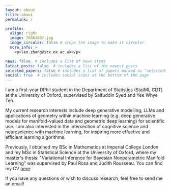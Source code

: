 ```yaml
---
layout: about
title: about
permalink: /

profile:
  align: right
  image: 7G8A1007.jpg
  image_circular: false # crops the image to make it circular
  more_info: >
    <p>leo.zhang@stx.ox.ac.uk</p>

news: false  # includes a list of news items
latest_posts: false  # includes a list of the newest posts
selected_papers: false # includes a list of papers marked as "selected={true}"
social: true  # includes social icons at the bottom of the page
---
```


I am a first-year DPhil student in the Department of Statistics (StatML CDT) at the University of Oxford, supervised by Saifuddin Syed and Yee Whye Teh.

My current research interests include deep generative modelling, LLMs and applications of geometry within machine learning (e.g. deep generative models for manifold-valued data and geometric deep learning) for scientific use. I am also interested in the intersection of cognitive science and neuroscience with machine learning, for inspiring more effective and efficient learning algorithms.  

Previously, I obtained my BSc in Mathematics at Imperial College London and my MSc in Statistical Science at the University of Oxford, where my master's thesis: "Variational Inference for Bayesian Nonparametric Manifold Learning" was supervised by Paul Rosa and Judith Rousseau. You can find my CV [here](/assets/pdf/leo_zhang_CV-1.pdf).

If you have any questions or wish to discuss research, feel free to send me an email!
